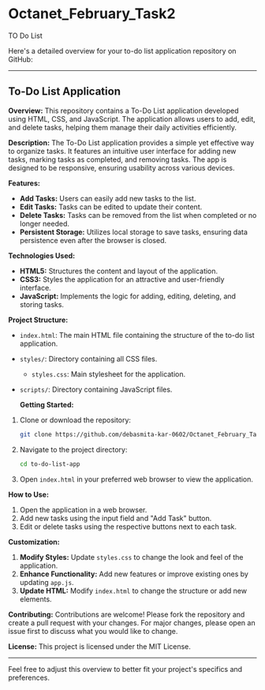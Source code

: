 # Octanet_February_Task2
TO Do List

Here's a detailed overview for your to-do list application repository on GitHub:

---

## To-Do List Application

**Overview:**
This repository contains a To-Do List application developed using HTML, CSS, and JavaScript. The application allows users to add, edit, and delete tasks, helping them manage their daily activities efficiently.

**Description:**
The To-Do List application provides a simple yet effective way to organize tasks. It features an intuitive user interface for adding new tasks, marking tasks as completed, and removing tasks. The app is designed to be responsive, ensuring usability across various devices.

**Features:**
- **Add Tasks:** Users can easily add new tasks to the list.
- **Edit Tasks:** Tasks can be edited to update their content.
- **Delete Tasks:** Tasks can be removed from the list when completed or no longer needed.
- **Persistent Storage:** Utilizes local storage to save tasks, ensuring data persistence even after the browser is closed.

**Technologies Used:**
- **HTML5:** Structures the content and layout of the application.
- **CSS3:** Styles the application for an attractive and user-friendly interface.
- **JavaScript:** Implements the logic for adding, editing, deleting, and storing tasks.

**Project Structure:**
- `index.html`: The main HTML file containing the structure of the to-do list application.
- `styles/`: Directory containing all CSS files.
  - `styles.css`: Main stylesheet for the application.
- `scripts/`: Directory containing JavaScript files.

  **Getting Started:**
1. Clone or download the repository: 
   ```sh
   git clone https://github.com/debasmita-kar-0602/Octanet_February_Task2.git
   ```
2. Navigate to the project directory: 
   ```sh
   cd to-do-list-app
   ```
3. Open `index.html` in your preferred web browser to view the application.

**How to Use:**
1. Open the application in a web browser.
2. Add new tasks using the input field and "Add Task" button.
3. Edit or delete tasks using the respective buttons next to each task.

**Customization:**
1. **Modify Styles:** Update `styles.css` to change the look and feel of the application.
2. **Enhance Functionality:** Add new features or improve existing ones by updating `app.js`.
3. **Update HTML:** Modify `index.html` to change the structure or add new elements.

**Contributing:**
Contributions are welcome! Please fork the repository and create a pull request with your changes. For major changes, please open an issue first to discuss what you would like to change.

**License:**
This project is licensed under the MIT License.

---

Feel free to adjust this overview to better fit your project's specifics and preferences.
